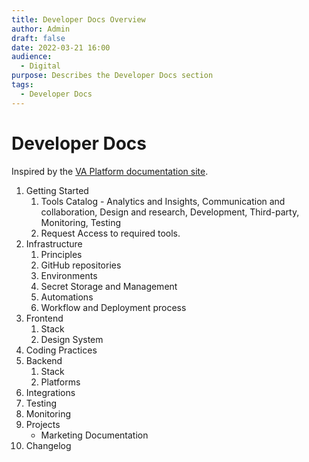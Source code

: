 ```yaml
---
title: Developer Docs Overview
author: Admin
draft: false
date: 2022-03-21 16:00
audience:
  - Digital
purpose: Describes the Developer Docs section
tags:
  - Developer Docs
---
```

# Developer Docs

Inspired by the [VA Platform documentation site](https://depo-platform-documentation.scrollhelp.site/).

1. Getting Started
    1. Tools Catalog - Analytics and Insights, Communication and collaboration, Design and research, Development, Third-party, Monitoring, Testing
    2. Request Access to required tools.
2. Infrastructure
    1. Principles
    2. GitHub repositories
    3. Environments
    4. Secret Storage and Management
    5. Automations
    6. Workflow and Deployment process
3. Frontend
    1. Stack
    2. Design System
4. Coding Practices
5. Backend
    1. Stack
    2. Platforms
6. Integrations
7. Testing
8. Monitoring
9. Projects
   - Marketing Documentation
10. Changelog
